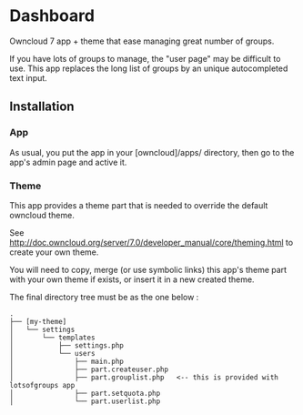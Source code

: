 # Dashboard

Owncloud 7 app + theme that  ease managing great number of groups.

If you have lots of groups to manage, the "user page" may be difficult to use. This app replaces the long list of groups by an unique autocompleted text input.

## Installation

### App

As usual, you put the app in your [owncloud]/apps/ directory, then go to the app's admin page and active it.

### Theme

This app provides a theme part that is needed to override the default owncloud theme.

See http://doc.owncloud.org/server/7.0/developer_manual/core/theming.html to create your own theme.

You will need to copy, merge (or use symbolic links) this app's theme part with your own theme if exists, or insert it in a new created theme.

The final directory tree must be as the one below :

```
.
├── [my-theme]
│   └── settings
│       └── templates
│           ├── settings.php
│           └── users
│               ├── main.php
│               ├── part.createuser.php
│               ├── part.grouplist.php   <-- this is provided with lotsofgroups app
│               ├── part.setquota.php
│               └── part.userlist.php
```
